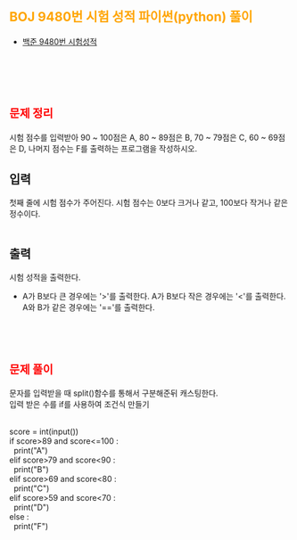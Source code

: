 # <span style="color:orange; font-size:17pt; font-weight:bold">BOJ 9480번 시험 성적 파이썬(python)  풀이</span>

- [백준 9480번 시험성적](https://www.acmicpc.net/problem/9480)
<br><br>

<br><br>

# <span style="color: red; font-size:15pt">문제 정리</span>
시험 점수를 입력받아 90 ~ 100점은 A, 80 ~ 89점은 B, 70 ~ 79점은 C, 60 ~ 69점은 D, 나머지 점수는 F를 출력하는 프로그램을 작성하시오.  <br>
## 입력 <br>
첫째 줄에 시험 점수가 주어진다. 시험 점수는 0보다 크거나 같고, 100보다 작거나 같은 정수이다. <br>
<br>
## 출력 <br>
시험 성적을 출력한다.
<ul>
<li>
A가 B보다 큰 경우에는 '>'를 출력한다.
A가 B보다 작은 경우에는 '<'를 출력한다.
A와 B가 같은 경우에는 '=='를 출력한다.
</li>
</ul>
<br><br>

# <span style="color: red; font-size:15pt">문제 풀이</span>
문자를 입력받을 때 split()함수를 통해서 구분해준뒤 캐스팅한다. <br>
입력 받은 수를 if를 사용하여 조건식 만들기 <br>
<p><br>
score = int(input()) <br>
if score>89 and score<=100 : <br>
&nbsp    print("A") <br>
elif score>79 and score<90 : <br>
&nbsp    print("B") <br>
elif score>69 and score<80 : <br>
&nbsp    print("C") <br>
elif score>59 and score<70 : <br>
&nbsp    print("D") <br>
else : <br>
&nbsp    print("F") <br>

